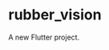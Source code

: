 # rubber_vision

A new Flutter project.

<!-- <uses-permission android:name="android.permission.CAMERA"/> -->